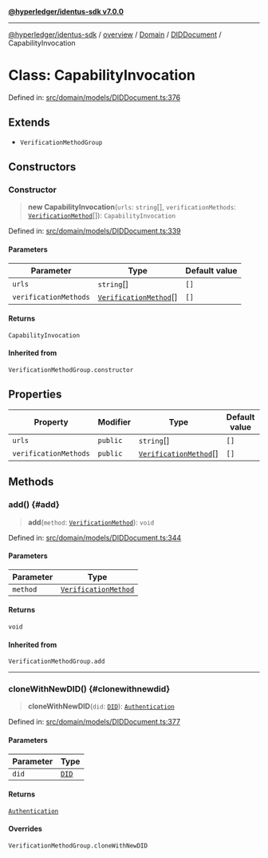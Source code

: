 [**@hyperledger/identus-sdk v7.0.0**](../../../../../../README.md)

***

[@hyperledger/identus-sdk](../../../../../../README.md) / [overview](../../../../../README.md) / [Domain](../../../README.md) / [DIDDocument](../README.md) / CapabilityInvocation

# Class: CapabilityInvocation

Defined in: [src/domain/models/DIDDocument.ts:376](https://github.com/hyperledger/identus-edge-agent-sdk-ts/blob/96423ee84b124a31ce63036d9d623d1cb73a13c2/src/domain/models/DIDDocument.ts#L376)

## Extends

- `VerificationMethodGroup`

## Constructors

### Constructor

> **new CapabilityInvocation**(`urls`: `string`[], `verificationMethods`: [`VerificationMethod`](VerificationMethod.md)[]): `CapabilityInvocation`

Defined in: [src/domain/models/DIDDocument.ts:339](https://github.com/hyperledger/identus-edge-agent-sdk-ts/blob/96423ee84b124a31ce63036d9d623d1cb73a13c2/src/domain/models/DIDDocument.ts#L339)

#### Parameters

| Parameter | Type | Default value |
| ------ | ------ | ------ |
| `urls` | `string`[] | `[]` |
| `verificationMethods` | [`VerificationMethod`](VerificationMethod.md)[] | `[]` |

#### Returns

`CapabilityInvocation`

#### Inherited from

`VerificationMethodGroup.constructor`

## Properties

| Property | Modifier | Type | Default value | Inherited from | Defined in |
| ------ | ------ | ------ | ------ | ------ | ------ |
| <a id="urls"></a> `urls` | `public` | `string`[] | `[]` | `VerificationMethodGroup.urls` | [src/domain/models/DIDDocument.ts:340](https://github.com/hyperledger/identus-edge-agent-sdk-ts/blob/96423ee84b124a31ce63036d9d623d1cb73a13c2/src/domain/models/DIDDocument.ts#L340) |
| <a id="verificationmethods"></a> `verificationMethods` | `public` | [`VerificationMethod`](VerificationMethod.md)[] | `[]` | `VerificationMethodGroup.verificationMethods` | [src/domain/models/DIDDocument.ts:341](https://github.com/hyperledger/identus-edge-agent-sdk-ts/blob/96423ee84b124a31ce63036d9d623d1cb73a13c2/src/domain/models/DIDDocument.ts#L341) |

## Methods

### add() {#add}

> **add**(`method`: [`VerificationMethod`](VerificationMethod.md)): `void`

Defined in: [src/domain/models/DIDDocument.ts:344](https://github.com/hyperledger/identus-edge-agent-sdk-ts/blob/96423ee84b124a31ce63036d9d623d1cb73a13c2/src/domain/models/DIDDocument.ts#L344)

#### Parameters

| Parameter | Type |
| ------ | ------ |
| `method` | [`VerificationMethod`](VerificationMethod.md) |

#### Returns

`void`

#### Inherited from

`VerificationMethodGroup.add`

***

### cloneWithNewDID() {#clonewithnewdid}

> **cloneWithNewDID**(`did`: [`DID`](../../../classes/DID.md)): [`Authentication`](Authentication.md)

Defined in: [src/domain/models/DIDDocument.ts:377](https://github.com/hyperledger/identus-edge-agent-sdk-ts/blob/96423ee84b124a31ce63036d9d623d1cb73a13c2/src/domain/models/DIDDocument.ts#L377)

#### Parameters

| Parameter | Type |
| ------ | ------ |
| `did` | [`DID`](../../../classes/DID.md) |

#### Returns

[`Authentication`](Authentication.md)

#### Overrides

`VerificationMethodGroup.cloneWithNewDID`
